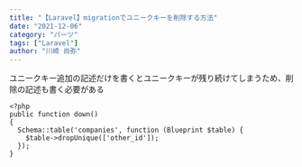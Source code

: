 ```yaml
---
title: "【Laravel】migrationでユニークキーを削除する方法"
date: "2021-12-06"
category: "パーツ"
tags: ["Laravel"]
author: "川崎 尚弥"
---
```


ユニークキー追加の記述だけを書くとユニークキーが残り続けてしまうため、削除の記述も書く必要がある

```php:title=text.php
<?php
public function down()
{
  Schema::table('companies', function (Blueprint $table) {
    $table->dropUnique(['other_id']);
  });
}
```
